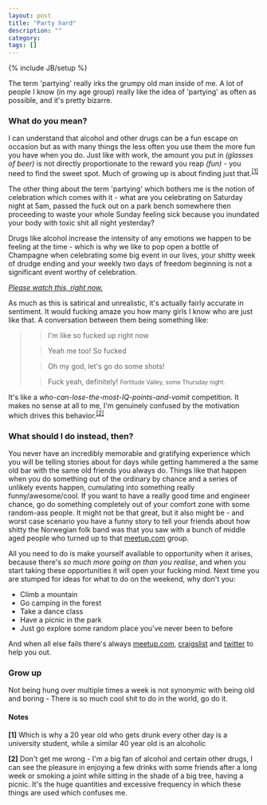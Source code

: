 ```yaml
---
layout: post
title: "Party hard"
description: ""
category: 
tags: []
---
```

{% include JB/setup %}

The term 'partying' really irks the grumpy old man inside of me. A lot of people I know (in my age group) really like the idea of 'partying' as often as possible, and it's pretty bizarre.

### What do you mean?
I can understand that alcohol and other drugs can be a fun escape on occasion but as with many things the less often you use them the more fun you have when you do. Just like with work, the amount you put in *(glasses of beer)* is not directly proportionate to the reward you reap *(fun)* - you need to find the sweet spot. Much of growing up is about finding just that.<sup><a href="#note-1">[1]</a></sup>

The other thing about the term 'partying' which bothers me is the notion of celebration which comes with it - what are you celebrating on Saturday night at 5am, passed the fuck out on a park bench somewhere then proceeding to waste your whole Sunday feeling sick because you inundated your body with toxic shit all night yesterday? 

Drugs like alcohol increase the intensity of any emotions we happen to be feeling at the time - which is why we like to pop open a bottle of Champagne when celebrating some big event in our lives, your shitty week of drudge ending and your weekly two days of freedom beginning is not a significant event worthy of celebration.

_[Please watch this, right now.](http://youtu.be/LkKKTsJZ5kU)_

As much as this is satirical and unrealistic, it's actually fairly accurate in sentiment. It would fucking amaze you how many girls I know who are just like that. A conversation between them being something like:
> >I'm like so fucked up right now
> 
> >Yeah me too! So fucked 
> 
> >Oh my god, let's go do some shots!
>
> >Fuck yeah, definitely!
> <small>Fortitude Valley, some Thursday night.</small>

It's like a *who-can-lose-the-most-IQ-points-and-vomit* competition. It makes no sense at all to me, I'm genuinely confused by the motivation which drives this behavior.<sup><a href="#note-2">[2]</a></sup>

### What should I do instead, then?
You never have an incredibly memorable and gratifying experience which you will be telling stories about for days while getting hammered a the same old bar with the same old friends you always do. Things like that happen when you do something out of the ordinary by chance and a series of unlikely events happen, cumulating into something really funny/awesome/cool. If you want to have a really good time and engineer chance, go do something completely out of your comfort zone with some random-ass people. It might not be that great, but it also might be - and worst case scenario you have a funny story to tell your friends about how shitty the Norwegian folk band was that you saw with a bunch of middle aged people who turned up to that [meetup.com](http://meetup.com) group. 

All you need to do is make yourself available to opportunity when it arises, because there's *so much more going on than you realise*, and when you start taking these opportunities it will open your fucking mind. Next time you are stumped for ideas for what to do on the weekend, why don't you:
- Climb a mountain
- Go camping in the forest
- Take a dance class
- Have a picnic in the park
- Just go explore some random place you've never been to before

And when all else fails there's always [meetup.com](meetup.com), [craigslist](craigslist.org) and [twitter](twitter.com) to help you out.

### Grow up
Not being hung over multiple times a week is not synonymic with being old and boring - There is so much cool shit to do in the world, go do it.


#### Notes
<div id="note-1"><p><strong>[1]</strong> Which is why a 20 year old who gets drunk every other day is a university student, while a similar 40 year old is an alcoholic</p></div>

<div id="note-2"><p><strong>[2]</strong> Don't get me wrong - I'm a big fan of alcohol and certain other drugs, I can see the pleasure in enjoying a few drinks with some friends after a long week or smoking a joint while sitting in the shade of a big tree, having a picnic. It's the huge quantities and excessive frequency in which these things are used which confuses me.</p></div>